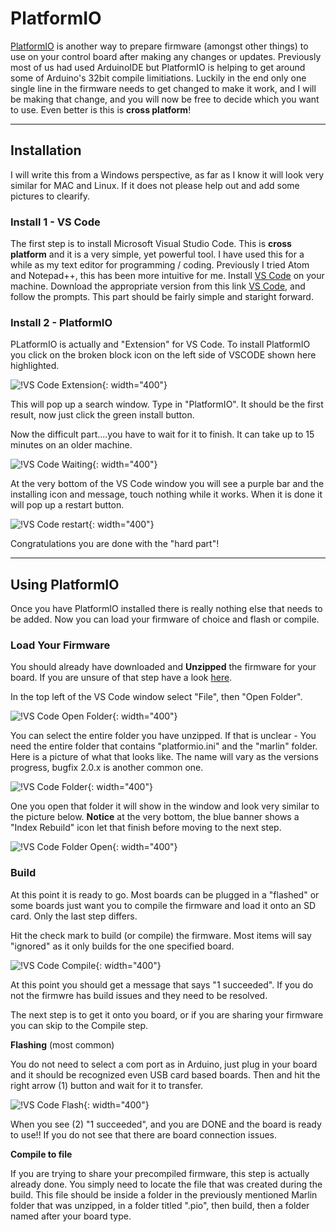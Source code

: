 # PlatformIO

[PlatformIO](https://platformio.org/) is another way to prepare firmware (amongst other things) to use on your control board after making any changes or updates. Previously most of us had used ArduinoIDE but PlatformIO is helping to get around some of Arduino's 32bit compile limitiations. Luckily in the end only one single line in the firmware needs to get changed to make it work, and I will be making that change, and you will now be free to decide which you want to use. Even better is this is **cross platform**!

---

## Installation

I will write this from a Windows perspective, as far as I know it will look very similar for MAC and Linux. If it does not please help out and add some pictures to clearify.

### Install 1 - VS Code

The first step is to install Microsoft Visual Studio Code. This is **cross platform** and it is a very simple, yet powerful tool. I have used this for a while as my text editor for programming / coding. Previously I tried Atom and Notepad++, this has been more intuitive for me.
Install [VS Code](https://code.visualstudio.com/) on your machine. Download the appropriate version from this link [VS Code](https://code.visualstudio.com/), and follow the prompts. This part should be fairly simple and staright forward. 

### Install 2 - PlatformIO

PLatformIO is actually and "Extension" for VS Code. To install PlatformIO you click on the broken block icon on the left side of VSCODE shown here highlighted.

![!VS Code Extension](https://www.v1engineering.com/wp-content/uploads/2019/12/Extension.jpg){: width="400"}

This will pop up a search window. Type in "PlatformIO". It should be the first result, now just click the green install button.

Now the difficult part....you have to wait for it to finish. It can take up to 15 minutes on an older machine.

![!VS Code Waiting](https://www.v1engineering.com/wp-content/uploads/2019/12/Still_installing.jpg){: width="400"}

At the very bottom of the VS Code window you will see a purple bar and the installing icon and message, touch nothing while it works. When it is done it will pop up a restart button.

![!VS Code restart](https://www.v1engineering.com/wp-content/uploads/2019/12/restart.jpg){: width="400"}

Congratulations you are done with the "hard part"!

---

## Using PlatformIO

Once you have PlatformIO installed there is really nothing else that needs to be added. Now you can load your firmware of choice and flash or compile.

### Load Your Firmware

You should already have downloaded and **Unzipped** the firmware for your board. If you are unsure of that step have a look [here](../electronics/marlin-firmware.md#using-github).

In the top left of the VS Code window select "File", then "Open Folder".

![!VS Code Open Folder](https://www.v1engineering.com/wp-content/uploads/2019/12/open-folder.png){: width="400"}

You can select the entire folder you have unzipped. If that is unclear - You need the entire folder that contains "platformio.ini" and the "marlin" folder. Here is a picture of what that looks like. The name will vary as the versions progress, bugfix 2.0.x is another common one.

![!VS Code Folder](https://www.v1engineering.com/wp-content/uploads/2019/12/folder-selected.jpg){: width="400"}

One you open that folder it will show in the window and look very similar to the picture below. **Notice** at the very bottom, the blue banner shows a "Index Rebuild" icon let that finish before moving to the next step.

![!VS Code Folder Open](https://www.v1engineering.com/wp-content/uploads/2019/12/folder-open.jpg){: width="400"}

### Build

At this point it is ready to go. Most boards can be plugged in a "flashed"  or some boards just want you to compile the firmware and load it onto an SD card. Only the last step differs.

Hit the check mark to build (or compile) the firmware. Most items will say "ignored" as it only builds for the one specified board.

![!VS Code Compile](https://www.v1engineering.com/wp-content/uploads/2019/12/build.png){: width="400"}

At this point you should get a message that says "1 succeeded". If you do not the firmwre has build issues and they need to be resolved. 

The next step is to get it onto you board, or if you are sharing your firmware you can skip to the Compile step.

**Flashing** (most common)

You do not need to select a com port as in Arduino, just plug in your board and it should be recognized even USB card based boards. Then and hit the right arrow (1) button and wait for it to transfer.

![!VS Code Flash](https://www.v1engineering.com/wp-content/uploads/2019/12/uploaded_done.png){: width="400"}

When you see (2) "1 succeeded", and you are DONE and the board is ready to use!! If you do not see that there are board connection issues.


**Compile to file**

If you are trying to share your precompiled firmware, this step is actually already done. You simply need to locate the file that was created during the build. This file should be inside a folder in the previously mentioned Marlin folder that was unzipped, in a folder titled ".pio", then build, then a folder named after your board type. 
